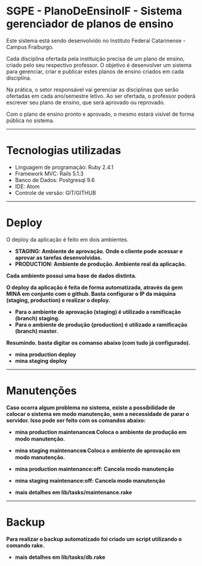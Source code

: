 SGPE - PlanoDeEnsinoIF - Sistema gerenciador de planos de ensino
================

Este sistema está sendo desenvolvido no Instituto Federal Catarinense - Campus Fraiburgo.

Cada disciplina ofertada pela instituição precisa de um plano de ensino, criado pelo seu respectivo professor. O objetivo é desenvolver um sistema para gerenciar, criar e publicar estes planos de ensino criados em cada disciplina.

Na prática, o setor responsável vai gerenciar as disciplinas que serão ofertadas em cada ano/semestre letivo. Ao ser ofertada, o professor poderá escrever seu plano de ensino, que será aprovado ou reprovado.

Com o plano de ensino pronto e aprovado, o mesmo estará visível de forma pública no sistema.

-----------
Tecnologias utilizadas
================
<ul>
  <li>Linguagem de programação: Ruby 2.4.1</li>
  <li>Framework MVC: Rails 5.1.3</li>
  <li>Banco de Dados: Postgresql 9.6</li>
  <li>IDE: Atom</li>
  <li>Controle de versão: GIT/GITHUB</li>
</ul>

-----------
Deploy
================

O deploy da aplicação é feito em dois ambientes.

<ul>
  <li><b>STAGING:<b> Ambiente de aprovação. Onde o cliente pode acessar e aprovar as tarefas desenvolvidas.</li>
  <li><b>PRODUCTION:<b> Ambiente de produção. Ambiente real da aplicação.</li>
</ul>

Cada ambiente possui uma base de dados distinta.

O deploy da aplicação é feita de forma automatizada, através da gem MINA em conjunto com o github. Basta configurar o IP da máquina (staging, production) e realizar o deploy.

- Para o ambiente de aprovação (staging) é utilizado a ramificação (branch) staging.
- Para o ambiente de produção (production) é utilizado a ramificação (branch) master.


Resumindo. basta digitar os comanso abaixo (com tudo já configurado).
- mina production deploy
- mina staging deploy

-----------
Manutenções
================

Caso ocorra algum problema no sistema, existe a possibilidade de colocar o sistema em modo manutenção, sem a necessidade de parar o servidor. Isso pode ser feito com os comandos abaixo:

- mina production maintenance:on: Coloca o ambiente de produção em modo manutenção.
- mina staging maintenance:on: Coloca o ambiente de aprovação em modo manutenção.
- mina production maintenance:off: Cancela modo manutenção
- mina staging maintenance:off: Cancela modo manutenção

- mais detalhes em lib/tasks/maintenance.rake

-----------
Backup
================

Para realizar o backup automatizado foi criado um script utilizando o comando rake.
- mais detalhes em lib/tasks/db.rake
